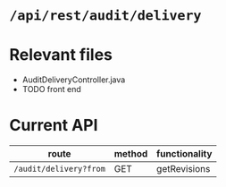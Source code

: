 # `/api/rest/audit/delivery`
# Relevant files
- AuditDeliveryController.java
- TODO front end

# Current API
|route|method|functionality|
|-|-|-|
|`/audit/delivery?from`|GET|getRevisions|
